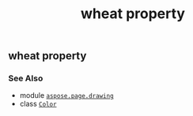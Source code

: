 ﻿---
title: wheat property
second_title: Aspose.Page for Python via .NET API References
description: 
type: docs
weight: 1540
url: /python-net/aspose.page.drawing/color/wheat/
is_root: false
---

## wheat property


### See Also
* module [`aspose.page.drawing`](../../)
* class [`Color`](/page/python-net/aspose.page.drawing/color)
